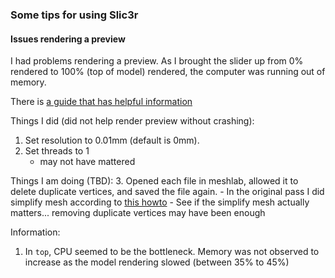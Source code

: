 
### Some tips for using Slic3r



#### Issues rendering a preview

I had problems rendering a preview. As I brought the slider up from 0% rendered to 100% (top of model) rendered, the computer was running out of memory.

There is [a guide that has helpful information](http://slic3r.org/blog/tip-handling-large-models)

Things I did (did not help render preview without crashing):

1. Set resolution to 0.01mm (default is 0mm).
2. Set threads to 1
    - may not have mattered

Things I am doing (TBD):
3. Opened each file in meshlab, allowed it to delete duplicate vertices, and saved the file again.
    - In the original pass I did simplify mesh according to [this howto](http://www.shapeways.com/tutorials/polygon_reduction_with_meshlab)
    - See if the simplify mesh actually matters... removing duplicate vertices may have been enough


Information:

1. In `top`, CPU seemed to be the bottleneck. Memory was not observed to increase as the model rendering slowed (between 35% to 45%)
